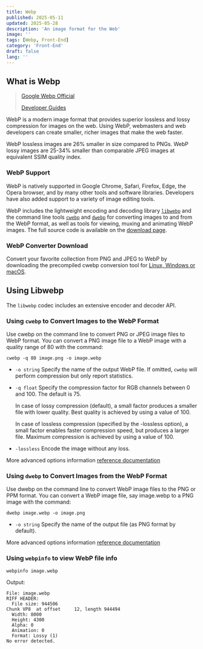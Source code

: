 ```yaml
---
title: Webp
published: 2025-05-11
updated: 2025-05-28
description: 'An image format for the Web'
image: ''
tags: [Webp, Front-End]
category: 'Front-End'
draft: false 
lang: ''
---
```


## What is Webp

> [Google Webp Official](https://developers.google.com/speed/webp/docs/using?hl=zh-cn)
>
> [Developer Guides](https://developers.google.com/speed/webp/docs/using)

WebP is a modern image format that provides superior lossless and lossy compression for images on the web. Using WebP, webmasters and web developers can create smaller, richer images that make the web faster.

WebP lossless images are 26% smaller in size compared to PNGs. WebP lossy images are 25-34% smaller than comparable JPEG images at equivalent SSIM quality index.

### WebP Support

WebP is natively supported in Google Chrome, Safari, Firefox, Edge, the Opera browser, and by many other tools and software libraries. Developers have also added support to a variety of image editing tools.

WebP includes the lightweight encoding and decoding library [`libwebp`](https://developers.google.com/speed/webp/docs/api) and the command line tools [`cwebp`](https://developers.google.com/speed/webp/docs/cwebp) and [`dwebp`](https://developers.google.com/speed/webp/docs/dwebp) for converting images to and from the WebP format, as well as tools for viewing, muxing and animating WebP images. The full source code is available on the [download page](https://developers.google.com/speed/webp/download).

### WebP Converter Download

Convert your favorite collection from PNG and JPEG to WebP by downloading the precompiled cwebp conversion tool for [Linux, Windows or macOS](https://developers.google.com/speed/webp/docs/precompiled).

## Using Libwebp

The `libwebp` codec includes an extensive encoder and decoder API.

### Using `cwebp` to Convert Images to the WebP Format

Use cwebp on the command line to convert PNG or JPEG image files to WebP format. You can convert a PNG image file to a WebP image with a quality range of 80 with the command:

```shell
cwebp -q 80 image.png -o image.webp
```

- `-o string` Specify the name of the output WebP file. If omitted, `cwebp` will perform compression but only report statistics.
- `-q float` Specify the compression factor for RGB channels between 0 and 100. The default is 75.

    In case of lossy compression (default), a small factor produces a smaller file with lower quality. Best quality is achieved by using a value of 100.

    In case of lossless compression (specified by the -lossless option), a small factor enables faster compression speed, but produces a larger file. Maximum compression is achieved by using a value of 100.
- `-lossless` Encode the image without any loss.

More advanced options information [reference documentation](https://developers.google.com/speed/webp/docs/cwebp)

### Using `dwebp` to Convert Images from the WebP Format

Use dwebp on the command line to convert WebP image files to the PNG or PPM format. You can convert a WebP image file, say image.webp to a PNG image with the command:

```shell
dwebp image.webp -o image.png
```

- `-o string` Specify the name of the output file (as PNG format by default).

More advanced options information [reference documentation](https://developers.google.com/speed/webp/docs/dwebp)

### Using `webpinfo` to view WebP file info

```shell
webpinfo image.webp
```

Output:

```shell
File: image.webp
RIFF HEADER:
  File size: 944506
Chunk VP8  at offset     12, length 944494
  Width: 8000
  Height: 4300
  Alpha: 0
  Animation: 0
  Format: Lossy (1)
No error detected.
````
